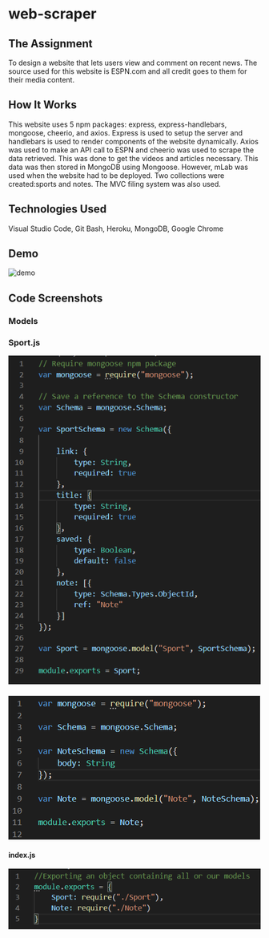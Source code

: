 # web-scraper

## The Assignment

To design a website that lets users view and comment on recent news. The source used for this website is ESPN.com and all credit goes to them for their media content.

## How It Works

This website uses 5 npm packages: express, express-handlebars, mongoose, cheerio, and axios. Express is used to setup the server and handlebars is used to render components of the website dynamically. Axios was used to make an API call to ESPN and cheerio was used to scrape the data retrieved. This was done to get the videos and articles necessary. This data was then stored in MongoDB using Mongoose. However, mLab was used when the website had to be deployed. Two collections were created:sports and notes. The MVC filing system was also used.

## Technologies Used

Visual Studio Code, Git Bash, Heroku, MongoDB, Google Chrome

## Demo

![demo](public/assets/images/demo.gif)

## Code Screenshots

### Models

### Sport.js
![Sport1](public/assets/images/Sport1.png)

#### 
![Note1](public/assets/images/Note1.png)

#### index.js
![index1](public/assets/images/index1.png)

